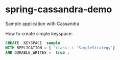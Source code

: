 # spring-cassandra-demo
Sample application with Cassandra


How to create simple keyspace:
```sql
CREATE  KEYSPACE  sample
WITH REPLICATION = { 'class' : 'SimpleStrategy'}
AND DURABLE_WRITES =  true ;
```